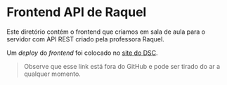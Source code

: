 # Frontend API de Raquel

Este diretório contém o frontend que criamos em sala de aula para
o servidor com API REST criado pela professora Raquel.

Um _deploy_ do _frontend_ foi colocado no [site do
DSC](http://www.dsc.ufcg.edu.br/~dalton/psoft/frontend/).

> Observe que esse link está fora do GitHub e pode ser tirado do
> ar a qualquer momento.
